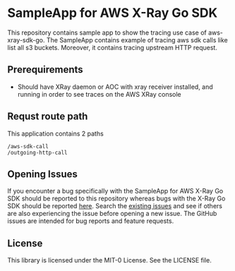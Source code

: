# SampleApp for AWS X-Ray Go SDK

This repository contains sample app to show the tracing use case of aws-xray-sdk-go. The SampleApp contains example of tracing aws sdk calls like list all s3 buckets. Moreover, it contains tracing upstream HTTP request. 

## Prerequirements

* Should have XRay daemon or AOC with xray receiver installed, and running in order to see traces on the AWS XRay console

## Requst route path

This application contains 2 paths
```
/aws-sdk-call
/outgoing-http-call
```

## Opening Issues

If you encounter a bug specifically with the SampleApp for AWS X-Ray Go SDK should be reported to this repository whereas bugs with the X-Ray Go SDK should be reported [here](https://github.com/aws/aws-xray-sdk-go/issues). Search the [existing issues](https://github.com/aws-samples/aws-xray-sdk-go-sample/issues) and see if others are also experiencing the issue before opening a new issue. The GitHub issues are intended for bug reports and feature requests.

## License

This library is licensed under the MIT-0 License. See the LICENSE file.
